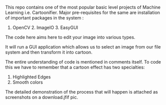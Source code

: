 This repo contains one of the most popular basic level projects of Machine Learning i.e. Cartoonifier.
Major pre-requisites for the same are installation of important packages in the system :
1. OpenCV 2. ImageIO 3. EasyGUI

The code here aims here to edit your image into various types. 

It will run a GUI application which allows us to select an image from our file system and then transform it into cartoon.

The entire understanding of code is mentioned in comments itself.
To code this we have to remember that a cartoon effect has two specialties:
1. Highlighted Edges
2. Smooth colors

The detailed demonstration of the process that will happen is attached as screenshots on a download.jfif pic.
